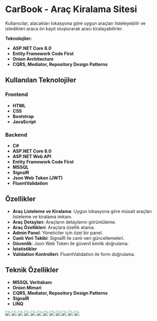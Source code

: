 # CarBook - Araç Kiralama Sitesi

Kullanıcılar, alacakları lokasyona göre uygun araçları listeleyebilir ve istedikleri araca ön kayıt oluşturarak aracı kiralayabilirler.

**Teknolojiler:**
- **ASP.NET Core 8.0**
- **Entity Framework Code First**
- **Onion Architecture**
- **CQRS, Mediator, Repository Design Patterns**

## Kullanılan Teknolojiler

### Frontend
- **HTML**
- **CSS**
- **Bootstrap**
- **JavaScript**

### Backend
- **C#**
- **ASP.NET Core 8.0**
- **ASP.NET Web API**
- **Entity Framework Code First**
- **MSSQL**
- **SignalR**
- **Json Web Token (JWT)**
- **FluentValidation**

## Özellikler

- **Araç Listeleme ve Kiralama**: Uygun lokasyona göre müsait araçları listeleme ve kiralama imkanı.
- **Araç Detayları**: Araçların detaylarını görüntüleme.
- **Araç Özellikleri**: Araçlara özellik atama.
- **Admin Panel**: Yöneticiler için özel bir panel.
- **Canlı Veri Takibi**: SignalR ile canlı veri güncellemeleri.
- **Güvenlik**: Json Web Token ile güvenli kimlik doğrulama.
- **İstatistikler**
- **Validation Kontrolleri**: FluentValidation ile form doğrulama.

## Teknik Özellikler

- **MSSQL Veritabanı**
- **Onion Mimari**
- **CQRS, Mediator, Repository Design Patterns**
- **SignalR**
- **LINQ**

<img src="https://github.com/user-attachments/assets/7ef69700-dfc2-478c-ba66-745c4632627f"/>
<img src="https://github.com/user-attachments/assets/071799ab-fc92-4c09-90d2-0ef83144c2e1"/>
<img src="https://github.com/user-attachments/assets/7960482e-8d02-40a3-9808-4253dab19b9d"/>
<img src="https://github.com/user-attachments/assets/7a659a9c-7e9f-439d-817d-6bc1992f5c5e"/>
<img src="https://github.com/user-attachments/assets/9f13ec45-ffc6-410f-b6a1-a1af9a2c102a"/>
<img src="https://github.com/user-attachments/assets/6b74f88e-0294-4bfb-858e-e1c26d341734"/>
<img src="https://github.com/user-attachments/assets/bd240d96-b3bf-431f-a581-f3f14ada2214"/>
<img src="https://github.com/user-attachments/assets/1906a4b2-c83c-46cf-b00f-2cb33effdd2a"/>
<img src="https://github.com/user-attachments/assets/9721cd76-2a7d-40a2-bc63-ffd88400e161"/>
<img src="https://github.com/user-attachments/assets/17d844aa-21ef-4fc8-a3f4-63d9de51fc83"/>
<img src="https://github.com/user-attachments/assets/ada0cb12-0ade-42d9-b94f-b47fb761567e"/>
<img src="https://github.com/user-attachments/assets/65e69c19-9af6-4741-a7a3-c73034a85308"/>
